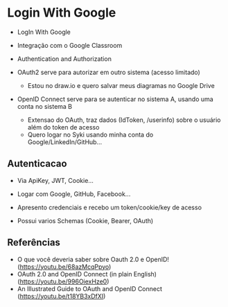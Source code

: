 # Login With Google

- LogIn With Google
- Integração com o Google Classroom
- Authentication and Authorization

- OAuth2 serve para autorizar em outro sistema (acesso limitado)
    - Estou no draw.io e quero salvar meus diagramas no Google Drive

- OpenID Connect serve para se autenticar no sistema A, usando uma conta no sistema B
    - Extensao do OAuth, traz dados (IdToken, /userinfo) sobre o usuário além do token de acesso
    - Quero logar no Syki usando minha conta do Google/LinkedIn/GitHub...



## Autenticacao

- Via ApiKey, JWT, Cookie...
- Logar com Google, GitHub, Facebook...
- Apresento credenciais e recebo um token/cookie/key de acesso

- Possui varios Schemas (Cookie, Bearer, OAuth)






## Referências

- O que você deveria saber sobre Oauth 2.0 e OpenID! (https://youtu.be/68azMcqPpyo)
- OAuth 2.0 and OpenID Connect (in plain English) (https://youtu.be/996OiexHze0)
- An Illustrated Guide to OAuth and OpenID Connect (https://youtu.be/t18YB3xDfXI)


